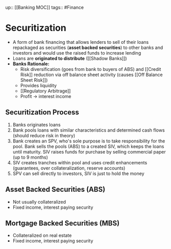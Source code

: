 up:: [[Banking MOC]]
tags:: #Finance 
# Securitization
- A form of bank financing that allows lenders to sell of their loans repackaged as securities (**asset backed securities**) to other banks and investors and would use the raised funds to increase lending
- Loans are **originated to distribute** ([[Shadow Banks]])
- **Banks Rationale:**
	- Risk diversification (goes from bank to buyers of ABS) and [[Credit Risk]] reduction via off balance sheet activity (causes [[Off Balance Sheet Risk]])
	- Provides liquidity
	- [[Regulatory Arbitrage]]
	- Profit -> interest income
## Securitization Process
1) Banks originates loans 
2) Bank pools loans with similar characteristics and determined cash flows (should reduce risk in theory)
3) Bank creates an SPV, who's sole purpose is to take responsibility for the pool. Bank sells the pools (ABS) to a created SIV, which keeps the loans until maturity. SIV raises funds for purchase by selling commercial paper (up to 9 months)
4) SIV creates tranches within pool and uses credit enhancements (guarantees, over collateralization, reserve accounts)
6) SPV can sell directly to investors, SIV is just to hold the money
## Asset Backed Securities (ABS)
- Not usually collateralized
- Fixed income, interest paying security
## Mortgage Backed Securities (MBS)
- Collateralized on real estate
-  Fixed income, interest paying security

